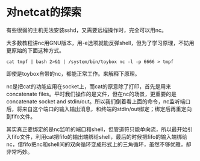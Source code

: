 对netcat的探索
==
有些很弱的主机无法安装sshd，又需要远程操作时，完全可以用nc。

大多数教程讲nc用GNU版本，用-e选项就能反弹shell，但为了学习原理，不妨用更原始的下面这种方式。

`cat tmpf | bash 2>&1 | /system/bin/toybox nc -l -p 6666 > tmpf`

即使是toybox自带的nc，都能正常工作。来解释下原理。

nc是把cat的功能应用在socket上，而cat的原意除了打印，首先是用来concatenate files。平时我们操作的是文件，但在nc的场景，更重要的是concatenate socket and stdin/out。所以我们倒着看上面的命令，nc监听端口后，将来自这个端口的输入输出消息，和终端的stdin/out绑定；绑定后再重定向到fifo文件。

其实真正要绑定的是nc监听的端口和shell，但管道符只能单向流，所以最开始引入fifo文件，利用cat把fifo的输出端绑给shell，最后的时候把fifo的输入端绑给nc，借fifo把nc和shell间的双向循环变成形式上的三角循环，虽然不够优雅，却非常巧妙。